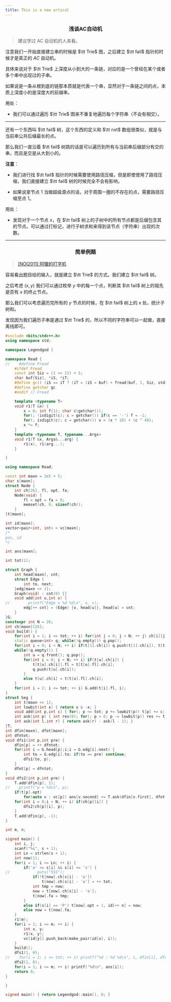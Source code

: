 ```yaml
---
title: This is a new artical
---
```


<h3><center>浅谈AC自动机</center></h3>

> 建议学过 AC 自动机的人来看。

注意我们一开始直接建立串的时候是 $\tt Trie$ 图，之后建立 $\tt fail$ 指针的时候才是真正的 $AC$ 自动机。

具体来说对于 $\tt Trie$ 上深度从小到大的一条链，对应的是一个曾经在某个或者多个串中出现过的子串。

如果说是一条从根到底的链那本质就是代表一个串，显然对于一条链之间的点，本质上深度小的是深度大的前缀串。

用处：

- 我们可以通过遍历 $\tt Trie$ 图来不重复地遍历每个字符串（不会有相交）。

---

还有一个东西叫 $\tt fail$ 树，这个东西的定义和 $\tt nxt$ 数组很类似，就是与当前串公共后缀最长的点。

那么我们一直沿着 $\tt fail$ 树跳的话是可以遍历到所有与当前串后缀部分有交的串，而且是交是从大到小的。

**注意**：

- 我们进行找 $\tt fail$ 指针的时候需要使用路径压缩，但是即使使用了路径压缩，我们直接建立 $\tt fail$ 树的时候完全不会有影响。

- 如果说拿节点 $1$ 当做超级源点的话，对于周围一圈的不存在的点，需要路径压缩至点 $1$。

用处：

- 发现对于一个节点 $x$，在 $\tt fail$ 树上的子树中的所有节点都是后缀包含其的节点。可以通过打标记，进行子树求和来得到该节点（字符串）出现的次数。

----

<h3><center>简单例题</center></h3>

> [[NOI2011] 阿狸的打字机](https://www.luogu.com.cn/problem/P2414)

容易看出题目给的输入，就是建立 $\tt Trie$ 的方式。我们建立 $\tt fail$ 树。

之后考虑 $(x, y)$ 我们可以通过枚举 $y$ 中的每一个点，判断其 $\tt fail$ 树上的祖先是否有 $x$ 的终止节点。

那么我们可以考虑遍历完所有的 $y$ 节点的时候，在 $\tt fail$ 树上的 $x$ 处，统计子树和。

发现因为我们遍历子串是通过 $\tt Trie$ 的，所以不同的字符串可以一起做，直接离线即可。

```cpp
#include <bits/stdc++.h>
using namespace std;

namespace Legendgod {

namespace Read {
//    #define Fread
    #ifdef Fread
    const int Siz = (1 << 21) + 5;
    char buf[Siz], *iS, *iT;
    #define gc() (iS == iT ? (iT = (iS = buf) + fread(buf, 1, Siz, stdin), iT == iS ? EOF : *iS ++ ) : *iS ++)
    #define getchar gc
    #endif // Fread

    template <typename T>
    void r1(T &x) {
        x = 0; int f(1); char c(getchar());
        for(; !isdigit(c); c = getchar()) if(c == '-') f = -1;
        for(; isdigit(c); c = getchar()) x = (x * 10) + (c ^ 48);
        x *= f;
    }
    template <typename T, typename...Args>
    void r1(T &x, Args&...arg) {
        r1(x), r1(arg...);
    }

}

using namespace Read;

const int maxn = 2e5 + 5;
char s[maxn];
struct Node {
    int ch[26], fl, opt, fa;
    Node(void) {
        fl = opt = fa = 0;
        memset(ch, 0, sizeof(ch));
    }
}t[maxn];

int id[maxn];
vector<pair<int, int> > vc[maxn];
/*
pos, id
*/

int ans[maxn];

int tot(1);

struct Graph {
    int head[maxn], cnt;
    struct Edge {
        int to, next;
    }edg[maxn << 1];
    Graph(void) : cnt(0) {}
    void add(int u,int v) {
//        printf("Edge = %d %d\n", u, v);
        edg[++ cnt] = (Edge) {v, head[u]}, head[u] = cnt;
    }
}G;
constexpr int N = 26;
int ch[maxn][26];
void build() {
    for(int i = 1; i <= tot; ++ i) for(int j = 0; j < N; ++ j) ch[i][j] = t[i].ch[j];
    static queue<int> q; while(!q.empty()) q.pop();
    for(int i = 0; i < N; ++ i) if(t[1].ch[i]) q.push(t[1].ch[i]), t[t[1].ch[i]].fl = 1; else t[1].ch[i] = 1;
    while(!q.empty()) {
        int u = q.front(); q.pop();
        for(int i = 0; i < N; ++ i) if(t[u].ch[i]) {
            t[t[u].ch[i]].fl = t[t[u].fl].ch[i];
            q.push(t[u].ch[i]);
        }
        else t[u].ch[i] = t[t[u].fl].ch[i];
    }
    for(int i = 2; i <= tot; ++ i) G.add(t[i].fl, i);
}
struct Seg {
    int t[maxn << 1];
    int lowbit(int x) { return x & -x; }
    void add(int p,int c) { for(; p <= tot; p += lowbit(p)) t[p] += c; }
    int ask(int p) { int res(0); for(; p > 0; p -= lowbit(p)) res += t[p]; return res; }
    int ask(int l,int r) { return ask(r) - ask(l - 1); }
}T;
int dfin[maxn], dfot[maxn];
int dfntot;
void dfs1(int p,int pre) {
    dfin[p] = ++ dfntot;
    for(int i = G.head[p];i;i = G.edg[i].next) {
        int to = G.edg[i].to; if(to == pre) continue;
        dfs1(to, p);
    }
    dfot[p] = dfntot;
}
void dfs2(int p,int pre) {
    T.add(dfin[p], 1);
//    printf("p = %d\n", p);
    if(t[p].opt)
        for(auto v : vc[p]) ans[v.second] += T.ask(dfin[v.first], dfot[v.first]);
    for(int i = 0;i < N; ++ i) if(ch[p][i]) {
        dfs2(ch[p][i], p);
    }
    T.add(dfin[p], -1);
}

int m, n;

signed main() {
    int i, j;
    scanf("%s", s + 1);
    int Ln = strlen(s + 1);
    int now(1);
    for(i = 1; i <= Ln; ++ i) {
        if('a' <= s[i] && s[i] <= 'z') {
//            puts("SSS");
            if(!t[now].ch[s[i] - 'a'])
                t[now].ch[s[i] - 'a'] = ++ tot;
            int tmp = now;
            now = t[now].ch[s[i] - 'a'];
            t[now].fa = tmp;
        }
        else if(s[i] == 'P') t[now].opt = 1, id[++ n] = now;
        else now = t[now].fa;
    }
    r1(m);
    for(i = 1; i <= m; ++ i) {
        int x, y;
        r1(x, y);
        vc[id[y]].push_back(make_pair(id[x], i));
    }
    build();
    dfs1(1, 0);
//    for(i = 1; i <= tot; ++ i) printf("%d : %d %d\n", i, dfin[i], dfot[i]);
    dfs2(1, 0);
    for(i = 1; i <= m; ++ i) printf("%d\n", ans[i]);
    return 0;
}

}

signed main() { return Legendgod::main(), 0; }

```

